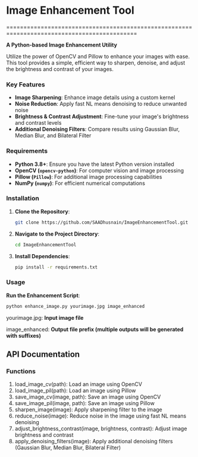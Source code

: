 # Image Enhancement Tool
============================================================================================

**A Python-based Image Enhancement Utility**

Utilize the power of OpenCV and Pillow to enhance your images with ease. This tool provides a simple, efficient way to sharpen, denoise, and adjust the brightness and contrast of your images.

### Key Features

* **Image Sharpening**: Enhance image details using a custom kernel
* **Noise Reduction**: Apply fast NL means denoising to reduce unwanted noise
* **Brightness & Contrast Adjustment**: Fine-tune your image's brightness and contrast levels
* **Additional Denoising Filters**: Compare results using Gaussian Blur, Median Blur, and Bilateral Filter

### Requirements

* **Python 3.8+**: Ensure you have the latest Python version installed
* **OpenCV (`opencv-python`)**: For computer vision and image processing
* **Pillow (`Pillow`)**: For additional image processing capabilities
* **NumPy (`numpy`)**: For efficient numerical computations

### Installation

1. **Clone the Repository**:
   ```bash
   git clone https://github.com/SAADhusnain/ImageEnhancementTool.git

2. **Navigate to the Project Directory**: 
   ```bash
   cd ImageEnhancementTool

3. **Install Dependencies**:
   ```bash
   pip install -r requirements.txt

### **Usage**

**Run the Enhancement Script**:
```bash
python enhance_image.py yourimage.jpg image_enhanced
```
yourimage.jpg:  **Input image file**

image_enhanced:  **Output file prefix (multiple outputs will be generated with suffixes)**


## API Documentation
### Functions
 1. load_image_cv(path): Load an image using OpenCV
 2. load_image_pil(path): Load an image using Pillow
 3. save_image_cv(image, path): Save an image using OpenCV
 4. save_image_pil(image, path): Save an image using Pillow
 5. sharpen_image(image): Apply sharpening filter to the image
 6. reduce_noise(image): Reduce noise in the image using fast NL means denoising
 7. adjust_brightness_contrast(image, brightness, contrast): Adjust image brightness and contrast
 8. apply_denoising_filters(image): Apply additional denoising filters (Gaussian Blur, Median Blur, Bilateral Filter)









